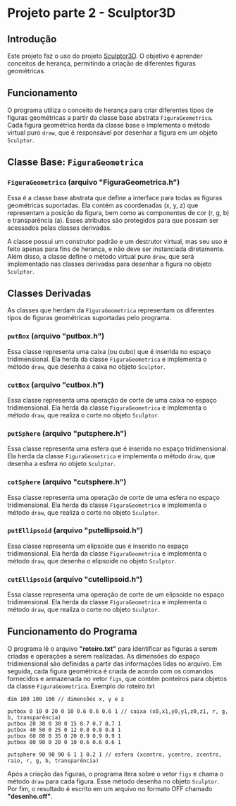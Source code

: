 # Projeto parte 2 - Sculptor3D
## Introdução

Este projeto faz o uso do projeto [Sculptor3D](https://github.com/DiegoHVP/sculptor3d). O objetivo é aprender conceitos de herança, permitindo a criação de diferentes figuras geométricas.

## Funcionamento

O programa utiliza o conceito de herança para criar diferentes tipos de figuras geométricas a partir da classe base abstrata `FiguraGeometrica`. Cada figura geométrica herda da classe base e implementa o método virtual puro `draw`, que é responsável por desenhar a figura em um objeto `Sculptor`.

## Classe Base: `FiguraGeometrica`

### `FiguraGeometrica` (arquivo "FiguraGeometrica.h")

Essa é a classe base abstrata que define a interface para todas as figuras geométricas suportadas. Ela contém as coordenadas (x, y, z) que representam a posição da figura, bem como as componentes de cor (r, g, b) e transparência (a). Esses atributos são protegidos para que possam ser acessados pelas classes derivadas.

A classe possui um construtor padrão e um destrutor virtual, mas seu uso é feito apenas para fins de herança, e não deve ser instanciada diretamente. Além disso, a classe define o método virtual puro `draw`, que será implementado nas classes derivadas para desenhar a figura no objeto `Sculptor`.

## Classes Derivadas

As classes que herdam da `FiguraGeometrica` representam os diferentes tipos de figuras geométricas suportadas pelo programa.

### `putBox` (arquivo "putbox.h")

Essa classe representa uma caixa (ou cubo) que é inserida no espaço tridimensional. Ela herda da classe `FiguraGeometrica` e implementa o método `draw`, que desenha a caixa no objeto `Sculptor`.

### `cutBox` (arquivo "cutbox.h")

Essa classe representa uma operação de corte de uma caixa no espaço tridimensional. Ela herda da classe `FiguraGeometrica` e implementa o método `draw`, que realiza o corte no objeto `Sculptor`.

### `putSphere` (arquivo "putsphere.h")

Essa classe representa uma esfera que é inserida no espaço tridimensional. Ela herda da classe `FiguraGeometrica` e implementa o método `draw`, que desenha a esfera no objeto `Sculptor`.

### `cutSphere` (arquivo "cutsphere.h")

Essa classe representa uma operação de corte de uma esfera no espaço tridimensional. Ela herda da classe `FiguraGeometrica` e implementa o método `draw`, que realiza o corte no objeto `Sculptor`.

### `putEllipsoid` (arquivo "putellipsoid.h")

Essa classe representa um elipsoide que é inserido no espaço tridimensional. Ela herda da classe `FiguraGeometrica` e implementa o método `draw`, que desenha o elipsoide no objeto `Sculptor`.

### `cutEllipsoid` (arquivo "cutellipsoid.h")

Essa classe representa uma operação de corte de um elipsoide no espaço tridimensional. Ela herda da classe `FiguraGeometrica` e implementa o método `draw`, que realiza o corte no objeto `Sculptor`.

## Funcionamento do Programa

O programa lê o arquivo **"roteiro.txt"** para identificar as figuras a serem criadas e operações a serem realizadas. As dimensões do espaço tridimensional são definidas a partir das informações lidas no arquivo. Em seguida, cada figura geométrica é criada de acordo com os comandos fornecidos e armazenada no vetor `figs`, que contém ponteiros para objetos da classe `FiguraGeometrica`.
Exemplo do roteiro.txt

```
dim 100 100 100 // dimensões x, y e z

putbox 0 10 0 20 0 10 0.6 0.6 0.6 1 // caixa (x0,x1,y0,y1,z0,z1, r, g, b, transparência)
putbox 20 30 0 30 0 15 0.7 0.7 0.7 1
putbox 40 50 0 25 0 12 0.8 0.8 0.8 1
putbox 60 80 0 35 0 20 0.9 0.9 0.9 1
putbox 80 90 0 20 0 10 0.6 0.6 0.6 1 

putsphere 90 90 90 6 1 1 0.2 1 // esfera (xcentro, ycentro, zcentro, raio, r, g, b, transparência)
```

Após a criação das figuras, o programa itera sobre o vetor `figs` e chama o método `draw` para cada figura. Esse método desenha no objeto `Sculptor`. Por fim, o resultado é escrito em um arquivo no formato OFF chamado **"desenho.off"**.

